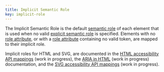 ```yaml
---
title: Implicit Semantic Role
key: implicit-role
---
```


The Implicit Semantic Role is the default [semantic role](#semantic-role) of each element that is used when no valid [explicit semantic role](#explicit-role) is specified. Elements with no [role attribute](https://www.w3.org/TR/html/dom.html#aria-role-attribute), or with a [role attribute](https://www.w3.org/TR/html/dom.html#aria-role-attribute) containing no valid token, are mapped to their implicit role.

Implicit roles for HTML and SVG, are documented in the [HTML accessibility API mappings](https://www.w3.org/TR/html-aam/) (work in progress), the [ARIA in HTML](https://www.w3.org/TR/html-aria/) (work in progress) documentation, and the [SVG accessibility API mappings](https://www.w3.org/TR/svg-aam/) (work in progress).

